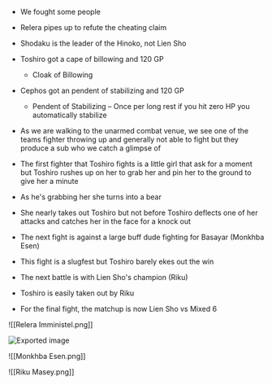 - We fought some people
- Relera pipes up to refute the cheating claim
- Shodaku is the leader of the Hinoko, not Lien Sho
- Toshiro got a cape of billowing and 120 GP
    
    - Cloak of Billowing
- Cephos got an pendent of stabilizing and 120 GP
    
    - Pendent of Stabilizing – Once per long rest if you hit zero HP you automatically stabilize
- As we are walking to the unarmed combat venue, we see one of the teams fighter throwing up and generally not able to fight but they produce a sub who we catch a glimpse of
- The first fighter that Toshiro fights is a little girl that ask for a moment but Toshiro rushes up on her to grab her and pin her to the ground to give her a minute
- As he's grabbing her she turns into a bear
- She nearly takes out Toshiro but not before Toshiro deflects one of her attacks and catches her in the face for a knock out
- The next fight is against a large buff dude fighting for Basayar (Monkhba Esen)
- This fight is a slugfest but Toshiro barely ekes out the win
- The next battle is with Lien Sho's champion (Riku)
- Toshiro is easily taken out by Riku
- For the final fight, the matchup is now Lien Sho vs Mixed 6

![[Relera Imministel.png]]

![Exported image](Wu%20Sifang.png)  

![[Monkhba Esen.png]]

![[Riku Masey.png]]